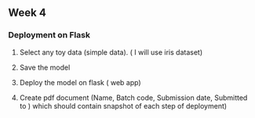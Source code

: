 ## Week 4 

### Deployment on Flask 

1. Select any toy data (simple data). ( I will use iris dataset)

2. Save the model 

3. Deploy the model on flask ( web app)

4. Create pdf document (Name, Batch code, Submission date, Submitted to ) which should contain snapshot of each step of deployment)